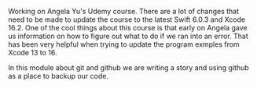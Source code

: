 Working on Angela Yu's Udemy course.
There are a lot of changes that need to be made to update the course to the latest Swift 6.0.3 and Xcode 16.2.
One of the cool things about this course is that early on Angela gave us information on how to figure out what to do if we ran into an error.
That has been very helpful when trying to update the program exmples from Xcode 13 to 16.

In this module about git and github we are writing a story and using github as a place to backup our code.
